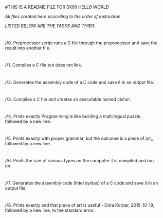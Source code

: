 #THIS IS A README FILE FOR 0X00 HELLO WORLD

_All files created here according to the order of instruction._

*LISTED BELOW ARE THE TASKS AND THIER:*
#
//0. Preprocessor script runs a C file through the preprocessor and save the result into another file.
#
//1. Compiles a C file but does not link.
#
//2. Generates the assembly code of a C code and save it in an output file.
#
//3. Compiles a C file and creates an executable named cisfun.
#
//4. Prints exactly Programming is like building a multilingual puzzle, followed by a new line.
#
//5. Prints exactly with proper grammar, but the outcome is a piece of art,, followed by a new line.
#
//6. Prints the size of various types on the computer it is compiled and run on.
#
//7. Generates the assembly code (Intel syntax) of a C code and save it in an output file.
#
//8. Prints exactly and that piece of art is useful - Dora Korpar, 2015-10-19, followed by a new line, to the standard error.
